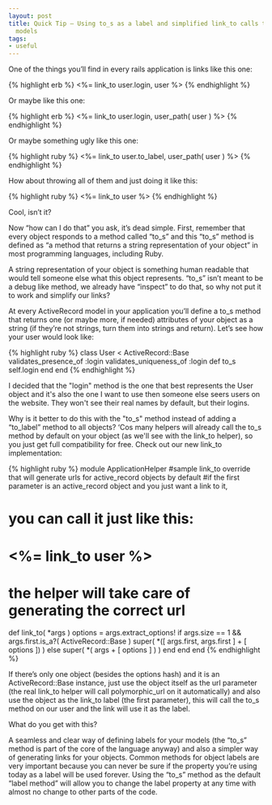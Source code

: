 ```yaml
---
layout: post
title: Quick Tip – Using to_s as a label and simplified link_to calls to your ActiveRecord
  models
tags:
- useful
---
```

One of the things you’ll find in every rails application is links like this one:

{% highlight erb %}
<%= link_to user.login, user %>
{% endhighlight %}

Or maybe like this one:

{% highlight erb %}
<%= link_to user.login, user_path( user ) %>
{% endhighlight %}

Or maybe something ugly like this one:

{% highlight ruby %}
<%= link_to user.to_label, user_path( user ) %>
{% endhighlight %}

How about throwing all of them and just doing it like this:

{% highlight ruby %}
<%= link_to user %>
{% endhighlight %}

Cool, isn’t it?

Now “how can I do that” you ask, it’s dead simple. First, remember that every object responds to a method called “to_s” and this “to_s” method is defined as “a method that returns a string representation of your object” in most programming languages, including Ruby.

A string representation of your object is something human readable that would tell someone else what this object represents. “to_s” isn’t meant to be a debug like method, we already have “inspect” to do that, so why not put it to work and simplify our links?

At every ActiveRecord model in your application you’ll define a to_s method that returns one (or maybe more, if needed) attributes of your object as a string (if they’re not strings, turn them into strings and return). Let’s see how your user would look like:

{% highlight ruby %}
class User < ActiveRecord::Base
  validates_presence_of :login
  validates_uniqueness_of :login
  def to_s
    self.login
  end
end
{% endhighlight %}

I decided that the "login" method is the one that best represents the User object and it's also the one I want to use then someone else seers users on the website. They won't see their real names by default, but their logins.

Why is it better to do this with the "to_s" method instead of adding a “to_label” method to all objects? ‘Cos many helpers will already call the to_s method by default on your object (as we'll see with the link_to helper), so you just get full compatibility for free. Check out our new link_to implementation:

{% highlight ruby %}
module ApplicationHelper
  #sample link_to override that will generate urls for active_record objects by default
  #if the first parameter is an active_record object and you just want a link to it,
  # you can call it just like this:
  # <%= link_to user %>
  # the helper will take care of generating the correct url
  def link_to( *args )
    options = args.extract_options!
    if args.size == 1 && args.first.is_a?( ActiveRecord::Base )
      super( *([ args.first, args.first ] + [ options ]) )
    else
      super( *( args + [ options ] ) )
    end
  end
end
{% endhighlight %}

If there’s only one object (besides the options hash) and it is an ActiveRecord::Base instance, just use the object itself as the url parameter (the real link_to helper will call polymorphic_url on it automatically) and also use the object as the link_to label (the first parameter), this will call the to_s method on our user and the link will use it as the label.

What do you get with this?

A seamless and clear way of defining labels for your models (the “to_s” method is part of the core of the language anyway) and also a simpler way of generating links for your objects. Common methods for object labels are very important because you can never be sure if the property you’re using today as a label will be used forever. Using the “to_s” method as the default “label method” will allow you to change the label property at any time with almost no change to other parts of the code.
